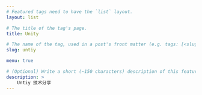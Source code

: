 ```yaml
---
# Featured tags need to have the `list` layout.
layout: list

# The title of the tag's page.
title: Unity

# The name of the tag, used in a post's front matter (e.g. tags: [<slug>]).
slug: untiy

menu: true

# (Optional) Write a short (~150 characters) description of this featured tag.
description: >
    Untiy 技术分享
---
```

